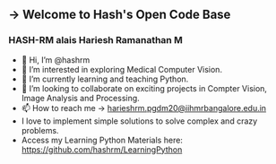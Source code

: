 ## ->  Welcome to Hash's Open Code Base
### HASH-RM alais Hariesh Ramanathan M 
- 👋 Hi, I’m @hashrm
- 👀 I’m interested in exploring Medical Computer Vision.
- 🌱 I’m currently learning and teaching Python.
- 💞️ I’m looking to collaborate on exciting projects in Compter Vision, Image Analysis and Processing.
- 📫 How to reach me -> harieshrm.pgdm20@iihmrbangalore.edu.in
- I love to implement simple solutions to solve complex and crazy problems.
- Access my Learning Python Materials here: https://github.com/hashrm/LearningPython
<!---
hashrm/hashrm is a ✨ special ✨ repository because its `README.md` (this file) appears on your GitHub profile.
You can click the Preview link to take a look at your changes.
--->
